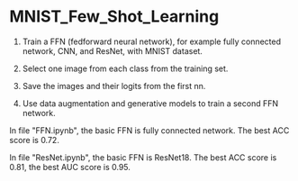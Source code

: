 # MNIST_Few_Shot_Learning

1. Train a FFN (fedforward neural network), for example fully connected network, CNN, and ResNet, with MNIST dataset.

2. Select one image from each class from the training set.

3. Save the images and their logits from the first nn.

4. Use data augmentation and generative models to train a second FFN network.

In file "FFN.ipynb", the basic FFN is fully connected network. The best ACC score is 0.72.

In file "ResNet.ipynb", the basic FFN is ResNet18. The best ACC score is 0.81, the best AUC score is 0.95.
